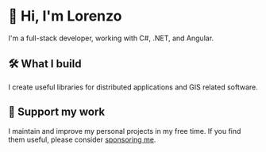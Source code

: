 # 👋 Hi, I'm Lorenzo

I'm a full-stack developer, working with C#, .NET, and Angular.

## 🛠 What I build
I create useful libraries for distributed applications and GIS related software.

## 💖 Support my work
I maintain and improve my personal projects in my free time.
If you find them useful, please consider [sponsoring me](https://github.com/sponsors/lodeli).
